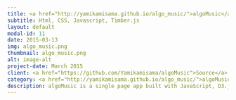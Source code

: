 ```yaml
---
title: <a href="http://yamikamisama.github.io/algo_music/">algoMusic</a>
subtitle: Html, CSS, Javascript, Timber.js
layout: default
modal-id: 11
date: 2015-03-13
img: algo_music.png
thumbnail: algo_music.png
alt: image-alt
project-date: March 2015
client: <a href="https://github.com/Yamikamisama/algoMusic">Source</a>
category: <a href="http://yamikamisama.github.io/algo_music/">algoMusic</a>
description: algoMusic is a single page app built with JavaScript, D3.js, and Timber.js!
---
```

